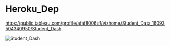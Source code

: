 # Heroku_Dep


https://public.tableau.com/profile/afaf8006#!/vizhome/Student_Data_16093504340950/Student_Dash

![Student_Dash](https://user-images.githubusercontent.com/26872768/104947677-1f725680-59e2-11eb-8474-e1d8424496bf.png)

